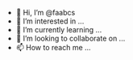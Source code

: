 - 👋 Hi, I’m @faabcs
- 👀 I’m interested in ...
- 🌱 I’m currently learning ...
- 💞️ I’m looking to collaborate on ...
- 📫 How to reach me ...

<!---
faabcs/faabcs is a ✨ special ✨ repository because its `README.md` (this file) appears on your GitHub profile.
You can click the Preview link to take a look at your changes.
--->
